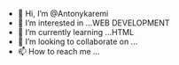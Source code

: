 - 👋 Hi, I’m @Antonykaremi
- 👀 I’m interested in ...WEB DEVELOPMENT 
- 🌱 I’m currently learning ...HTML 
- 💞️ I’m looking to collaborate on ...
- 📫 How to reach me ...

<!---
Antonykaremi/Antonykaremi is a ✨ special ✨ repository because its `README.md` (this file) appears on your GitHub profile.
You can click the Preview link to take a look at your changes.
--->
